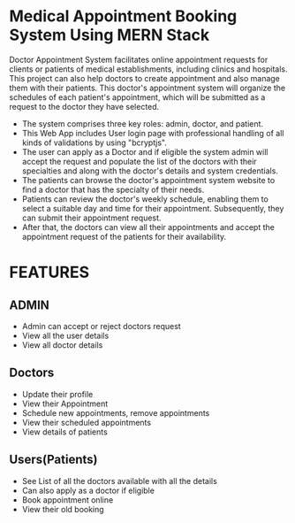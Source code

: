 # Medical Appointment Booking System Using MERN Stack
Doctor Appointment System facilitates online appointment requests for clients or patients of medical establishments, including clinics and hospitals. This project can also help doctors to create appointment and also manage them with their patients. This doctor's appointment system will organize the schedules of each patient's appointment, which will be submitted as a request to the doctor they have selected.
* The system comprises three key roles: admin, doctor, and patient.
* This Web App includes User login page with professional handling of all kinds of validations by using "bcryptjs".
* The user can apply as a Doctor and if eligible the system admin will accept the request and populate the list of the doctors with their specialties and along with the doctor's details and system credentials.
* The patients can browse the doctor's appointment system website to find a doctor that has the specialty of their needs.
* Patients can review the doctor's weekly schedule, enabling them to select a suitable day and time for their appointment. Subsequently, they can submit their appointment request.
* After that, the doctors can view all their appointments and accept the appointment request of the patients for their availability.

# FEATURES
## ADMIN
- Admin can accept or reject doctors request
- View all the user details
- View all doctor details
## Doctors
- Update their profile
- View their Appointment 
- Schedule new appointments, remove appointments
- View their scheduled appointments
- View details of patients
## Users(Patients)
- See List of all the doctors available with all the details
- Can also apply as a doctor if eligible
- Book appointment online
- View their old booking
